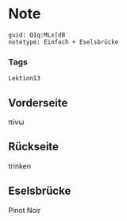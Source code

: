 # Note
```
guid: Q1q:MLx[dB
notetype: Einfach + Eselsbrücke
```

### Tags
```
Lektion13
```

## Vorderseite
πίνω

## Rückseite
trinken

## Eselsbrücke
Pinot Noir
